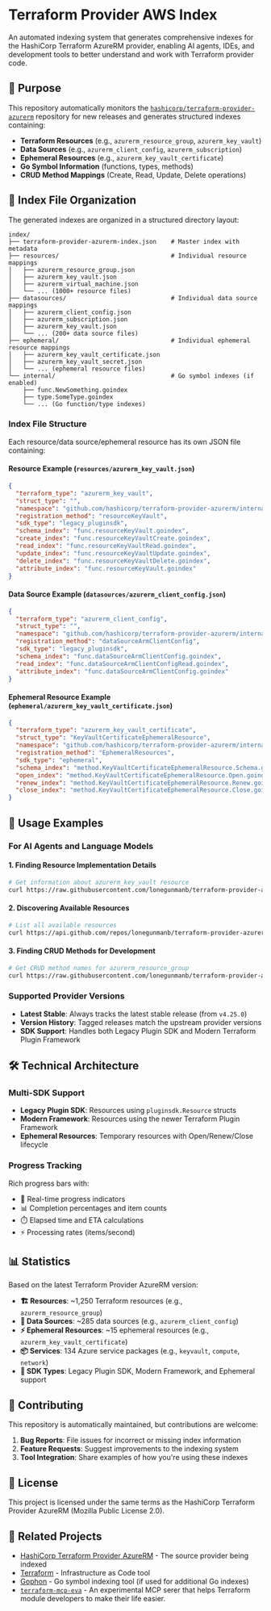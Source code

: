 # Terraform Provider AWS Index

An automated indexing system that generates comprehensive indexes for the HashiCorp Terraform AzureRM provider, enabling AI agents, IDEs, and development tools to better understand and work with Terraform provider code.

## 🎯 Purpose

This repository automatically monitors the [`hashicorp/terraform-provider-azurerm`](https://github.com/hashicorp/terraform-provider-azurerm) repository for new releases and generates structured indexes containing:

- **Terraform Resources** (e.g., `azurerm_resource_group`, `azurerm_key_vault`)
- **Data Sources** (e.g., `azurerm_client_config`, `azurerm_subscription`)
- **Ephemeral Resources** (e.g., `azurerm_key_vault_certificate`)
- **Go Symbol Information** (functions, types, methods)
- **CRUD Method Mappings** (Create, Read, Update, Delete operations)

## 📁 Index File Organization

The generated indexes are organized in a structured directory layout:

```text
index/
├── terraform-provider-azurerm-index.json    # Master index with metadata
├── resources/                               # Individual resource mappings
│   ├── azurerm_resource_group.json
│   ├── azurerm_key_vault.json
│   ├── azurerm_virtual_machine.json
│   └── ... (1000+ resource files)
├── datasources/                             # Individual data source mappings
│   ├── azurerm_client_config.json
│   ├── azurerm_subscription.json
│   ├── azurerm_key_vault.json
│   └── ... (200+ data source files)
├── ephemeral/                               # Individual ephemeral resource mappings
│   ├── azurerm_key_vault_certificate.json
│   ├── azurerm_key_vault_secret.json
│   └── ... (ephemeral resource files)
└── internal/                                # Go symbol indexes (if enabled)
    ├── func.NewSomething.goindex
    ├── type.SomeType.goindex
    └── ... (Go function/type indexes)
```

### Index File Structure

Each resource/data source/ephemeral resource has its own JSON file containing:

#### Resource Example (`resources/azurerm_key_vault.json`)

```json
{
  "terraform_type": "azurerm_key_vault",
  "struct_type": "",
  "namespace": "github.com/hashicorp/terraform-provider-azurerm/internal/services/keyvault",
  "registration_method": "resourceKeyVault",
  "sdk_type": "legacy_pluginsdk",
  "schema_index": "func.resourceKeyVault.goindex",
  "create_index": "func.resourceKeyVaultCreate.goindex",
  "read_index": "func.resourceKeyVaultRead.goindex",
  "update_index": "func.resourceKeyVaultUpdate.goindex",
  "delete_index": "func.resourceKeyVaultDelete.goindex",
  "attribute_index": "func.resourceKeyVault.goindex"
}
```

#### Data Source Example (`datasources/azurerm_client_config.json`)

```json
{
  "terraform_type": "azurerm_client_config",
  "struct_type": "",
  "namespace": "github.com/hashicorp/terraform-provider-azurerm/internal/services/authorization",
  "registration_method": "dataSourceArmClientConfig",
  "sdk_type": "legacy_pluginsdk",
  "schema_index": "func.dataSourceArmClientConfig.goindex",
  "read_index": "func.dataSourceArmClientConfigRead.goindex",
  "attribute_index": "func.dataSourceArmClientConfig.goindex"
}
```

#### Ephemeral Resource Example (`ephemeral/azurerm_key_vault_certificate.json`)

```json
{
  "terraform_type": "azurerm_key_vault_certificate",
  "struct_type": "KeyVaultCertificateEphemeralResource",
  "namespace": "github.com/hashicorp/terraform-provider-azurerm/internal/services/keyvault",
  "registration_method": "EphemeralResources",
  "sdk_type": "ephemeral",
  "schema_index": "method.KeyVaultCertificateEphemeralResource.Schema.goindex",
  "open_index": "method.KeyVaultCertificateEphemeralResource.Open.goindex",
  "renew_index": "method.KeyVaultCertificateEphemeralResource.Renew.goindex",
  "close_index": "method.KeyVaultCertificateEphemeralResource.Close.goindex"
}
```

## 🚀 Usage Examples

### For AI Agents and Language Models

#### 1. Finding Resource Implementation Details

```bash
# Get information about azurerm_key_vault resource
curl https://raw.githubusercontent.com/lonegunmanb/terraform-provider-azurerm-index/main/index/resources/azurerm_key_vault.json
```

#### 2. Discovering Available Resources

```bash
# List all available resources
curl https://api.github.com/repos/lonegunmanb/terraform-provider-azurerm-index/contents/index/resources
```

#### 3. Finding CRUD Methods for Development

```bash
# Get CRUD method names for azurerm_resource_group
curl https://raw.githubusercontent.com/lonegunmanb/terraform-provider-azurerm-index/main/index/resources/azurerm_resource_group.json | jq '.create_index, .read_index, .update_index, .delete_index'
```

### Supported Provider Versions

- **Latest Stable**: Always tracks the latest stable release (from `v4.25.0`)
- **Version History**: Tagged releases match the upstream provider versions
- **SDK Support**: Handles both Legacy Plugin SDK and Modern Terraform Plugin Framework

## 🛠️ Technical Architecture

### Multi-SDK Support

- **Legacy Plugin SDK**: Resources using `pluginsdk.Resource` structs
- **Modern Framework**: Resources using the newer Terraform Plugin Framework
- **Ephemeral Resources**: Temporary resources with Open/Renew/Close lifecycle

### Progress Tracking

Rich progress bars with:

- 🔄 Real-time progress indicators
- 📊 Completion percentages and item counts
- ⏱️ Elapsed time and ETA calculations
- ⚡ Processing rates (items/second)

## 📊 Statistics

Based on the latest Terraform Provider AzureRM version:

- **🏗️ Resources**: ~1,250 Terraform resources (e.g., `azurerm_resource_group`)
- **📖 Data Sources**: ~285 data sources (e.g., `azurerm_client_config`)
- **⚡ Ephemeral Resources**: ~15 ephemeral resources (e.g., `azurerm_key_vault_certificate`)
- **📦 Services**: 134 Azure service packages (e.g., `keyvault`, `compute`, `network`)
- **🔧 SDK Types**: Legacy Plugin SDK, Modern Framework, and Ephemeral support

## 🤝 Contributing

This repository is automatically maintained, but contributions are welcome:

1. **Bug Reports**: File issues for incorrect or missing index information
2. **Feature Requests**: Suggest improvements to the indexing system
3. **Tool Integration**: Share examples of how you're using these indexes

## 📄 License

This project is licensed under the same terms as the HashiCorp Terraform Provider AzureRM (Mozilla Public License 2.0).

## 🔗 Related Projects

- [HashiCorp Terraform Provider AzureRM](https://github.com/hashicorp/terraform-provider-azurerm) - The source provider being indexed
- [Terraform](https://terraform.io) - Infrastructure as Code tool
- [Gophon](https://github.com/lonegunmanb/gophon) - Go symbol indexing tool (if used for additional Go indexes)
- [`terraform-mcp-eva`](https://github.com/lonegunmanb/terraform-mcp-eva) - An experimental MCP serer that helps Terraform module developers to make their life easier.